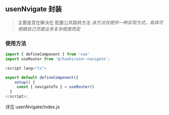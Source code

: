 ## usenNvigate 封装

> 主要是意在解决在 配置公共跳转方法
> _该方法仅提供一种实现方式，具体可根据自己页面业务复杂程度而定_

### 使用方法

```js
import { defineComponent } from 'vue'
import useRouter from '@/hooks/user-navigate';

<script lang="ts">

export default defineComponent({
    setup() {
     const { navigateTo } = useRouter()
  }
</script>;
```

详见 usenNvigate/index.js
